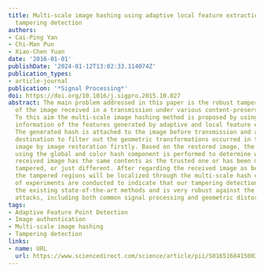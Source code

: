 ```yaml
---
title: Multi-scale image hashing using adaptive local feature extraction for robust
  tampering detection
authors:
- Cai-Ping Yan
- Chi-Man Pun
- Xiao-Chen Yuan
date: '2016-01-01'
publishDate: '2024-01-12T13:02:33.114074Z'
publication_types:
- article-journal
publication: '*Signal Processing*'
doi: https://doi.org/10.1016/j.sigpro.2015.10.027
abstract: The main problem addressed in this paper is the robust tampering detection
  of the image received in a transmission under various content-preserving attacks.
  To this aim the multi-scale image hashing method is proposed by using the location-context
  information of the features generated by adaptive and local feature extraction techniques.
  The generated hash is attached to the image before transmission and analyzed at
  destination to filter out the geometric transformations occurred in the received
  image by image restoration firstly. Based on the restored image, the image authentication
  using the global and color hash component is performed to determine whether the
  received image has the same contents as the trusted one or has been maliciously
  tampered, or just different. After regarding the received image as being tampered,
  the tampered regions will be localized through the multi-scale hash component. Lots
  of experiments are conducted to indicate that our tampering detection scheme outperforms
  the existing state-of-the-art methods and is very robust against the content-preserving
  attacks, including both common signal processing and geometric distortions.
tags:
- Adaptive Feature Point Detection
- Image authentication
- Multi-scale image hashing
- Tampering detection
links:
- name: URL
  url: https://www.sciencedirect.com/science/article/pii/S0165168415003709
---
```

